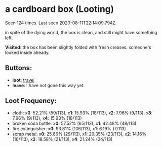# a cardboard box (Looting)

Seen 124 times. Last seen 2020-08-11T22:14:09.794Z.

in spite of the dying world, the box is clean, and still might have something left.

**Visited**: the box has been slightly folded with fresh creases. someone's looked inside already.

## Buttons:

- **loot**: [travel](travel-travel.md)
- **leave**: I have not gone this way yet.

## Loot Frequency:

  - cloth: x**0**: 52.21% (59/113), x**1**: 15.93% (18/113), x**2**: 7.96% (9/113), x**3**: 7.96% (9/113), x**4**: 15.93% (18/113)
  - broken soda bottle: x**0**: 57.52% (65/113), x**1**: 42.48% (48/113)
  - fire extinguisher: x**0**: 93.81% (106/113), x**1**: 6.19% (7/113)
  - scrap metal: x**0**: 25.66% (29/113), x**1**: 20.35% (23/113), x**2**: 14.16% (16/113), x**3**: 18.58% (21/113), x**4**: 21.24% (24/113)